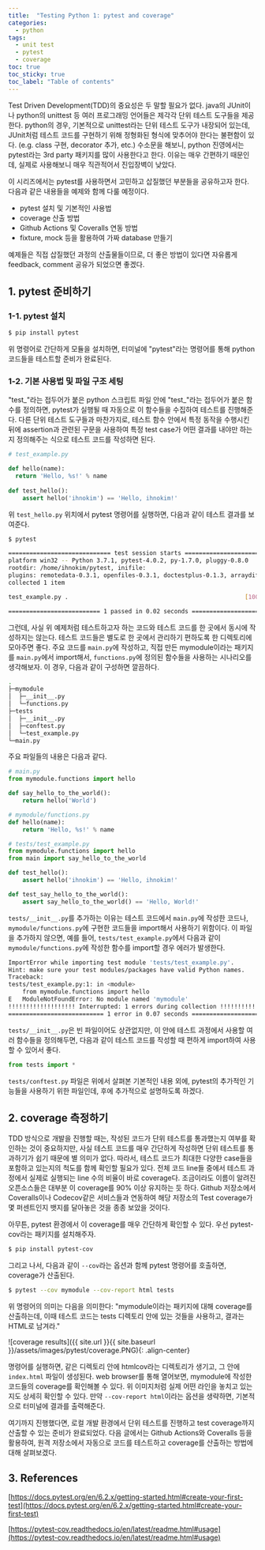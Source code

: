 ```yaml
---
title:  "Testing Python 1: pytest and coverage"
categories: 
  - python
tags:
  - unit test
  - pytest
  - coverage
toc: true
toc_sticky: true
toc_label: "Table of contents"
---
```


Test Driven Development(TDD)의 중요성은 두 말할 필요가 없다. java의 JUnit이나 python의 unittest 등 여러 프로그래밍 언어들은 제각각 단위 테스트 도구들을 제공한다.
python의 경우, 기본적으로 unittest라는 단위 테스트 도구가 내장되어 있는데, JUnit처럼 테스트 코드를 구현하기 위해 정형화된 형식에 맞추어야 한다는 불편함이 있다. (e.g. class 구현, decorator 추가, etc.)
수소문을 해보니, python 진영에서는 pytest라는 3rd party 패키지를 많이 사용한다고 한다. 이유는 매우 간편하기 때문인데, 실제로 사용해보니 매우 직관적어서 진입장벽이 낮았다.

이 시리즈에서는 pytest를 사용하면서 고민하고 삽질했던 부분들을 공유하고자 한다. 다음과 같은 내용들을 예제와 함께 다룰 예정이다.

- pytest 설치 및 기본적인 사용법
- coverage 산출 방법
- Github Actions 및 Coveralls 연동 방법
- fixture, mock 등을 활용하여 가짜 database 만들기

예제들은 직접 삽질했던 과정의 산출물들이므로, 더 좋은 방법이 있다면 자유롭게 feedback, comment 공유가 되었으면 좋겠다.

## 1. pytest 준비하기

### 1-1. pytest 설치

``` bash
$ pip install pytest
```

위 명령어로 간단하게 모듈을 설치하면, 터미널에 "pytest"라는 명령어를 통해 python 코드들을 테스트할 준비가 완료된다.

### 1-2. 기본 사용법 및 파일 구조 세팅

"test_"라는 접두어가 붙은 python 스크립트 파일 안에 "test_"라는 접두어가 붙은 함수를 정의하면,
pytest가 실행될 때 자동으로 이 함수들을 수집하여 테스트를 진행해준다.
다른 단위 테스트 도구들과 마찬가지로, 테스트 함수 안에서 특정 동작을 수행시킨 뒤에
assertion과 관련된 구문을 사용하여 특정 test case가 어떤 결과를 내야만 하는지 정의해주는 식으로 테스트 코드를 작성하면 된다.

``` python
# test_example.py

def hello(name):
  return 'Hello, %s!' % name
 
def test_hello():
    assert hello('ihnokim') == 'Hello, ihnokim!'
```

위 ```test_hello.py``` 위치에서 pytest 명령어를 실행하면, 다음과 같이 테스트 결과를 보여준다.

``` bash
$ pytest
```

``` bash
============================= test session starts =============================
platform win32 -- Python 3.7.1, pytest-4.0.2, py-1.7.0, pluggy-0.8.0
rootdir: /home/ihnokim/pytest, inifile:
plugins: remotedata-0.3.1, openfiles-0.3.1, doctestplus-0.1.3, arraydiff-0.2
collected 1 item                                                               

test_example.py .                                                  [100%]

========================== 1 passed in 0.02 seconds ===========================
```

그런데, 사실 위 예제처럼 테스트하고자 하는 코드와 테스트 코드를 한 곳에서 동시에 작성하지는 않는다.
테스트 코드들은 별도로 한 곳에서 관리하기 편하도록 한 디렉토리에 모아주면 좋다.
주요 코드를 ```main.py```에 작성하고, 직접 만든 mymodule이라는 패키지를 ```main.py```에서 import해서, ```functions.py```에 정의된 함수들을 사용하는 시나리오를 생각해보자.
이 경우, 다음과 같이 구성하면 깔끔하다.

``` bash
.
├─mymodule
│  ├─__init__.py
│  └─functions.py
├─tests
│  ├─__init__.py
│  ├─conftest.py
│  └─test_example.py
└─main.py
```

주요 파일들의 내용은 다음과 같다.

``` python
# main.py
from mymodule.functions import hello

def say_hello_to_the_world():
    return hello('World')
```

``` python
# mymodule/functions.py
def hello(name):
    return 'Hello, %s!' % name
```

``` python
# tests/test_example.py
from mymodule.functions import hello
from main import say_hello_to_the_world

def test_hello():
    assert hello('ihnokim') == 'Hello, ihnokim!'

def test_say_hello_to_the_world():
    assert say_hello_to_the_world() == 'Hello, World!'
```

```tests/__init__.py```를 추가하는 이유는 테스트 코드에서 ```main.py```에 작성한 코드나,
```mymodule/functions.py```에 구현한 코드들을 import해서 사용하기 위함이다.
이 파일을 추가하지 않으면, 예를 들어,
```tests/test_example.py```에서 다음과 같이 ```mymodule/functions.py```에 작성한 함수를 import할 경우 에러가 발생한다.

``` bash
ImportError while importing test module 'tests/test_example.py'.
Hint: make sure your test modules/packages have valid Python names.
Traceback:
tests/test_example.py:1: in <module>
    from mymodule.functions import hello
E   ModuleNotFoundError: No module named 'mymodule'
!!!!!!!!!!!!!!!!!!! Interrupted: 1 errors during collection !!!!!!!!!!!!!!!!!!!
=========================== 1 error in 0.07 seconds ===========================
```

```tests/__init__.py```은 빈 파일이어도 상관없지만, 이 안에 테스트 과정에서 사용할 여러 함수들을 정의해두면,
다음과 같이 테스트 코드를 작성할 때 편하게 import하여 사용할 수 있어서 좋다.

``` python
from tests import *
```

```tests/conftest.py``` 파일은 위에서 살펴본 기본적인 내용 외에, pytest의 추가적인 기능들을 사용하기 위한 파일인데, 후에 추가적으로 설명하도록 하겠다.

## 2. coverage 측정하기

TDD 방식으로 개발을 진행할 때는, 작성된 코드가 단위 테스트를 통과했는지 여부를 확인하는 것이 중요하지만,
사실 테스트 코드를 매우 간단하게 작성하면 단위 테스트를 통과하기가 쉽기 때문에 별 의미가 없다.
따라서, 테스트 코드가 최대한 다양한 case들을 포함하고 있는지의 척도를 함께 확인할 필요가 있다.
전체 코드 line들 중에서 테스트 과정에서 실제로 실행되는 line 수의 비율이 바로 coverage다.
조금이라도 이름이 알려진 오픈소스들은 대부분 이 coverage를 90% 이상 유지하는 듯 하다.
Github 저장소에서 Coveralls이나 Codecov같은 서비스들과 연동하여
해당 저장소의 Test coverage가 몇 퍼센트인지 뱃지를 달아놓은 것을 종종 보았을 것이다.

아무튼, pytest 환경에서 이 coverage를 매우 간단하게 확인할 수 있다. 우선 pytest-cov라는 패키지를 설치해주자.

``` bash
$ pip install pytest-cov
```

그리고 나서, 다음과 같이 ```--cov```라는 옵션과 함께 pytest 명령어를 호출하면, coverage가 산출된다.

``` bash
$ pytest --cov mymodule --cov-report html tests
```

위 명령어의 의미는 다음을 의미한다: "mymodule이라는 패키지에 대해 coverage를 산출하는데,
이때 테스트 코드는 tests 디렉토리 안에 있는 것들을 사용하고, 결과는 HTML로 남겨라."

![coverage results]({{ site.url }}{{ site.baseurl }}/assets/images/pytest/coverage.PNG){: .align-center}

명령어를 실행하면, 같은 디렉토리 안에 htmlcov라는 디렉토리가 생기고, 그 안에 ```index.html``` 파일이 생성된다.
web browser를 통해 열어보면, mymodule에 작성한 코드들의 coverage를 확인해볼 수 있다.
위 이미지처럼 실제 어떤 라인을 놓치고 있는지도 상세히 확인할 수 있다.
만약 ```--cov-report html```이라는 옵션을 생략하면, 기본적으로 터미널에 결과를 출력해준다.

여기까지 진행했다면, 로컬 개발 환경에서 단위 테스트를 진행하고 test coverage까지 산출할 수 있는 준비가 완료되었다.
다음 글에서는 Github Actions와 Coveralls 등을 활용하여,
원격 저장소에서 자동으로 코드를 테스트하고 coverage를 산출하는 방법에 대해 살펴보겠다.

## 3. References

[https://docs.pytest.org/en/6.2.x/getting-started.html#create-your-first-test](https://docs.pytest.org/en/6.2.x/getting-started.html#create-your-first-test)

[https://pytest-cov.readthedocs.io/en/latest/readme.html#usage](https://pytest-cov.readthedocs.io/en/latest/readme.html#usage)
